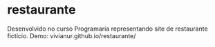 # restaurante
Desenvolvido no curso Programaria representando site de restaurante fictício.
Demo: vivianur.github.io/restaurante/
